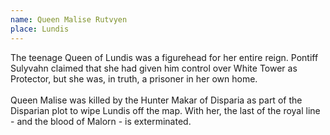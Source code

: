 ```yaml
---
name: Queen Malise Rutvyen
place: Lundis
---
```

The teenage Queen of Lundis was a figurehead for her entire reign. Pontiff Sulyvahn claimed that she had given him control over White Tower as Protector, but she was, in truth, a prisoner in her own home. 
<br><br>
Queen Malise was killed by the Hunter Makar of Disparia as part of the Disparian plot to wipe Lundis off the map. With her, the last of the royal line - and the blood of Malorn - is exterminated. 